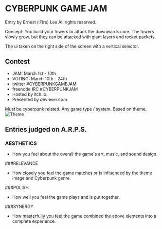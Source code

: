 # CYBERPUNK GAME JAM
Entry by Ernest (iFire) Lee
All rights reserved.

Concept: You build your towers to attack the downwards core. The towers slowly grow, but they can be attacked with giant lasers and rocket packets.

The ui taken on the right side of the screen with a vertical selector.

## Contest

* JAM: March 1st - 10th
* VOTING: March 10th - 24th
* twitter #CYBERPUNKGAMEJAM
* freenode IRC #CYBERPUNKJAM
* Hosted by itch.io.
* Presented by deviever.com.

Must be cyberpunk related.
Any game type / system.
Based on theme. ![Theme](https://github.com/fire/2014cyberpunkjam/raw/master/Docs/Theme.jpg "Theme")

## Entries judged on A.R.P.S.

### AESTHETICS
- How you feel about the overall the game's art, music, and sound design.

###RELEVANCE
- How closely you feel the game matches or is influenced by the theme image and Cyberpunk genre.

###POLISH
- How well you feel the game plays and is put together.

###SYNERGY
- How masterfully you feel the game combined the above elements into a complete experience.

